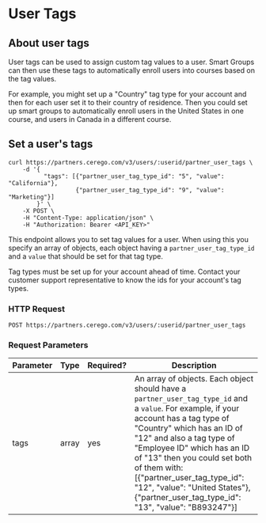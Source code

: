 # User Tags

## About user tags

User tags can be used to assign custom tag values to a user. Smart Groups can then use these tags to automatically enroll users into courses based on the tag values. 

For example, you might set up a "Country" tag type for your account and then for each user set it to their country of residence. Then you could set up smart groups to automatically enroll users in the United States in one course, and users in Canada in a different course.  

## Set a user's tags

```shell
curl https://partners.cerego.com/v3/users/:userid/partner_user_tags \
    -d '{ 
          "tags": [{"partner_user_tag_type_id": "5", "value": "California"}, 
                   {"partner_user_tag_type_id": "9", "value": "Marketing"}] 
        }' \
    -X POST \
    -H "Content-Type: application/json" \
    -H "Authorization: Bearer <API_KEY>"
```


This endpoint allows you to set tag values for a user. When using this you specify an array of objects, each object having a `partner_user_tag_type_id` and a `value` that should be set for that tag type. 

Tag types must be set up for your account ahead of time. Contact your customer support representative to know the ids for your account's tag types.   

### HTTP Request

`POST https://partners.cerego.com/v3/users/:userid/partner_user_tags`

### Request Parameters

Parameter | Type | Required? | Description
--------- | --------- | --------- | -----------
tags | array | yes | An array of objects. Each object should have a `partner_user_tag_type_id` and a `value`. For example, if your account has a tag type of "Country" which has an ID of "12" and also a tag type of "Employee ID" which has an ID of "13" then you could set both of them with: <br> [{"partner_user_tag_type_id": "12", "value": "United States"}, {"partner_user_tag_type_id": "13", "value": "B893247"}] 


 
